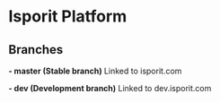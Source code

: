 # Isporit Platform

## Branches
**- master (Stable branch)**
    Linked to isporit.com

**- dev (Development branch)**
    Linked to dev.isporit.com
